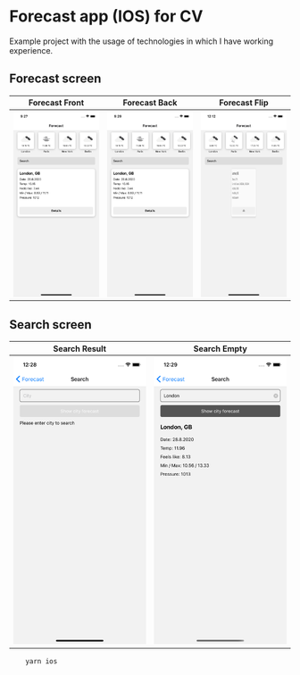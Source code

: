 # Forecast app (IOS) for CV

Example project with the usage of technologies in which I have working experience.

## Forecast screen
| Forecast Front                                 | Forecast Back                                 | Forecast Flip                                  |
| ---------------------------------------------- | --------------------------------------------- | ---------------------------------------------- |
| ![](__screenshots__/screen-forecast-front.png) | ![](__screenshots__/screen-forecast-back.png) | ![](__screenshots__/screen-forecast-flip.png)  |

## Search screen
| Search Result                                | Search Empty                                  |
| -------------------------------------------- | --------------------------------------------- |
| ![](__screenshots__/screen-search-empty.png) | ![](__screenshots__/screen-search-result.png) |

``` 
    yarn ios 
```